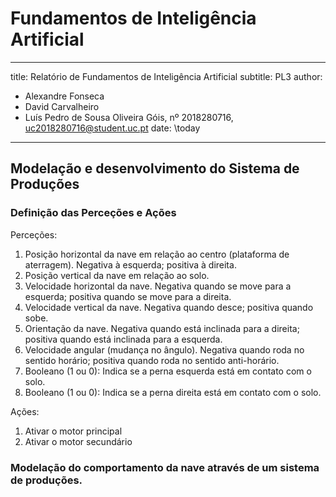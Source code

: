 # Fundamentos de Inteligência Artificial

---
title: Relatório de Fundamentos de Inteligência Artificial
subtitle: PL3
author:
  - Alexandre Fonseca
  - David Carvalheiro
  - Luís Pedro de Sousa Oliveira Góis, nº 2018280716, uc2018280716@student.uc.pt
date: \today
---

## Modelação e desenvolvimento do Sistema de Produções

### Definição das Perceções e Ações

Perceções:

1. Posição horizontal da nave em relação ao centro (plataforma de aterragem).
   Negativa à esquerda; positiva à direita.
2. Posição vertical da nave em relação ao solo.
3. Velocidade horizontal da nave. Negativa quando se move para a esquerda;
positiva quando se move para a direita.
4. Velocidade vertical da nave. Negativa quando desce; positiva quando sobe.
5. Orientação da nave. Negativa quando está inclinada para a direita;
positiva quando está inclinada para a esquerda.
6. Velocidade angular (mudança no ângulo). Negativa quando roda no sentido
horário; positiva quando roda no sentido anti-horário.
7. Booleano (1 ou 0): Indica se a perna esquerda está em contato com o solo.
8. Booleano (1 ou 0): Indica se a perna direita está em contato com o solo.

Ações:

1. Ativar o motor principal
2. Ativar o motor secundário

### Modelação do comportamento da nave através de um sistema de produções.
